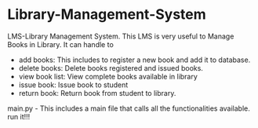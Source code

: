 # Library-Management-System
LMS-Library Management System.
This LMS is very useful to Manage Books in Library. It can handle to 
- add books: This includes to register a new book and add it to database.
- delete books: Delete books registered and issued books.
- view book list: View complete books available in library
- issue book: Issue book to student 
- return book: Return book from student to library.

main.py - This includes a main file that calls all the functionalities available. run it!!!
